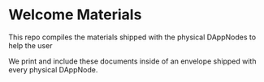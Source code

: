 # Welcome Materials
This repo compiles the materials shipped with the physical DAppNodes to help the user

We print and include these documents inside of an envelope shipped with every physical DAppNode.
